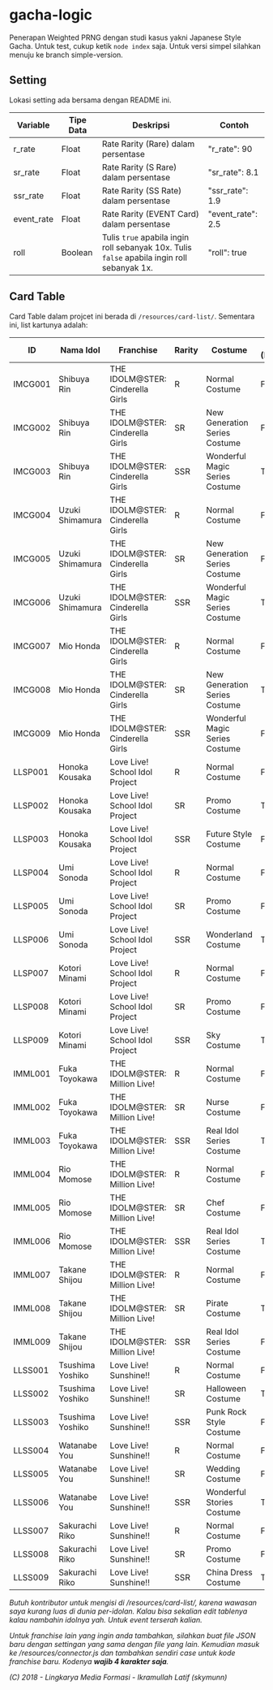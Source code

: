 # gacha-logic
Penerapan Weighted PRNG dengan studi kasus yakni Japanese Style Gacha. Untuk test, cukup ketik `node index` saja. Untuk versi simpel silahkan menuju ke branch simple-version.

## Setting
Lokasi setting ada bersama dengan README ini.

Variable | Tipe Data | Deskripsi | Contoh
-------- | --------- | --------- | ------
r_rate | Float | Rate Rarity (Rare) dalam persentase | "r_rate": 90
sr_rate | Float | Rate Rarity (S Rare) dalam persentase | "sr_rate": 8.1
ssr_rate | Float | Rate Rarity (SS Rate) dalam persentase | "ssr_rate": 1.9
event_rate | Float | Rate Rarity (EVENT Card) dalam persentase | "event_rate": 2.5
roll | Boolean | Tulis `true` apabila ingin roll sebanyak 10x. Tulis `false` apabila ingin roll sebanyak 1x. | "roll": true

## Card Table
Card Table dalam projcet ini berada di `/resources/card-list/`. Sementara ini, list kartunya adalah:

ID | Nama Idol | Franchise | Rarity | Costume | Event (Boolean)
-- | --------- | --------- | ------ | ------- | ---------------
IMCG001 | Shibuya Rin | THE IDOLM@STER: Cinderella Girls | R | Normal Costume | False
IMCG002 | Shibuya Rin | THE IDOLM@STER: Cinderella Girls | SR | New Generation Series Costume | False
IMCG003 | Shibuya Rin | THE IDOLM@STER: Cinderella Girls | SSR | Wonderful Magic Series Costume | True
IMCG004 | Uzuki Shimamura | THE IDOLM@STER: Cinderella Girls | R | Normal Costume | False
IMCG005 | Uzuki Shimamura | THE IDOLM@STER: Cinderella Girls | SR | New Generation Series Costume | False
IMCG006 | Uzuki Shimamura | THE IDOLM@STER: Cinderella Girls | SSR | Wonderful Magic Series Costume | True
IMCG007 | Mio Honda | THE IDOLM@STER: Cinderella Girls | R | Normal Costume | False
IMCG008 | Mio Honda | THE IDOLM@STER: Cinderella Girls | SR | New Generation Series Costume | True
IMCG009 | Mio Honda | THE IDOLM@STER: Cinderella Girls | SSR | Wonderful Magic Series Costume | False
LLSP001 | Honoka Kousaka | Love Live! School Idol Project | R | Normal Costume | False
LLSP002 | Honoka Kousaka | Love Live! School Idol Project | SR | Promo Costume | True
LLSP003 | Honoka Kousaka | Love Live! School Idol Project | SSR | Future Style Costume | False
LLSP004 | Umi Sonoda | Love Live! School Idol Project | R | Normal Costume | False
LLSP005 | Umi Sonoda | Love Live! School Idol Project | SR | Promo Costume | False
LLSP006 | Umi Sonoda | Love Live! School Idol Project | SSR | Wonderland Costume | True
LLSP007 | Kotori Minami | Love Live! School Idol Project | R | Normal Costume | False
LLSP008 | Kotori Minami | Love Live! School Idol Project | SR | Promo Costume | False
LLSP009 | Kotori Minami | Love Live! School Idol Project | SSR | Sky Costume | True
IMML001 | Fuka Toyokawa | THE IDOLM@STER: Million Live! | R | Normal Costume | False
IMML002 | Fuka Toyokawa | THE IDOLM@STER: Million Live! | SR | Nurse Costume | False
IMML003 | Fuka Toyokawa | THE IDOLM@STER: Million Live! | SSR | Real Idol Series Costume | True
IMML004 | Rio Momose | THE IDOLM@STER: Million Live! | R | Normal Costume | False
IMML005 | Rio Momose | THE IDOLM@STER: Million Live! | SR | Chef Costume | False
IMML006 | Rio Momose | THE IDOLM@STER: Million Live! | SSR | Real Idol Series Costume | True
IMML007 | Takane Shijou | THE IDOLM@STER: Million Live! | R | Normal Costume | False
IMML008 | Takane Shijou | THE IDOLM@STER: Million Live! | SR | Pirate Costume | True
IMML009 | Takane Shijou | THE IDOLM@STER: Million Live! | SSR | Real Idol Series Costume | False
LLSS001 | Tsushima Yoshiko | Love Live! Sunshine!! | R | Normal Costume | False
LLSS002 | Tsushima Yoshiko | Love Live! Sunshine!! | SR | Halloween Costume | True
LLSS003 | Tsushima Yoshiko | Love Live! Sunshine!! | SSR | Punk Rock Style Costume | False
LLSS004 | Watanabe You | Love Live! Sunshine!! | R | Normal Costume | False
LLSS005 | Watanabe You | Love Live! Sunshine!! | SR | Wedding Costume | False
LLSS006 | Watanabe You | Love Live! Sunshine!! | SSR | Wonderful Stories Costume | True
LLSS007 | Sakurachi Riko | Love Live! Sunshine!! | R | Normal Costume | False
LLSS008 | Sakurachi Riko | Love Live! Sunshine!! | SR | Promo Costume | False
LLSS009 | Sakurachi Riko | Love Live! Sunshine!! | SSR | China Dress Costume | True

*Butuh kontributor untuk mengisi di /resources/card-list/, karena wawasan saya kurang luas di dunia per-idolan. Kalau bisa sekalian edit tablenya kalau nambahin idolnya yah. Untuk event terserah kalian.*

*Untuk franchise lain yang ingin anda tambahkan, silahkan buat file JSON baru dengan settingan yang sama dengan file yang lain. Kemudian masuk ke /resources/connector.js dan tambahkan sendiri case untuk kode franchise baru. Kodenya **wajib 4 karakter saja**.*

*(C) 2018 - Lingkarya Media Formasi - Ikramullah Latif (skymunn)*
